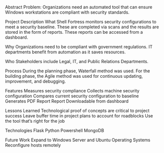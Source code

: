 Abstract
Problem: Organizations need an automated tool that can ensure Windows workstations are compliant with security standards.

Project Description
  What
    Shell Fortress monitors security configurations to meet a security baseline. These are completed via scans and the results are stored in the form of reports. These reports can be accessed from a dashboard.

  Why
    Organizations need to be compliant with government regulations. IT departments benefit from automation as it saves resources. 
  
  Who
    Stakeholders include Legal, IT, and Public Relations Departments.
    
Process
  During the planning phase, Waterfall method was used. For the building phase, the Agile method was used for continuous updating, improvement, and debugging.

Features
  Measures security compliance
  Collects machine security configuration
  Compares current security configuration to baseline
  Generates PDF Report
  Report Downloadable from dashboard

Lessons Learned
  Technological proof of concepts are critical to project success
  Leave buffer time in project plans to account for roadblocks
  Use the tool that’s right for the job

Technologies
  Flask
  Python
  Powershell
  MongoDB

Future Work
  Expand to Windows Server and Ubuntu Operating Systems
  Reconfigure hosts remotely




